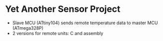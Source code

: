 # Yet Another Sensor Project
* Slave MCU (ATtiny104) sends remote  temperature data to master MCU (ATmega328P)
* 2 versions for remote units: C and assembly
